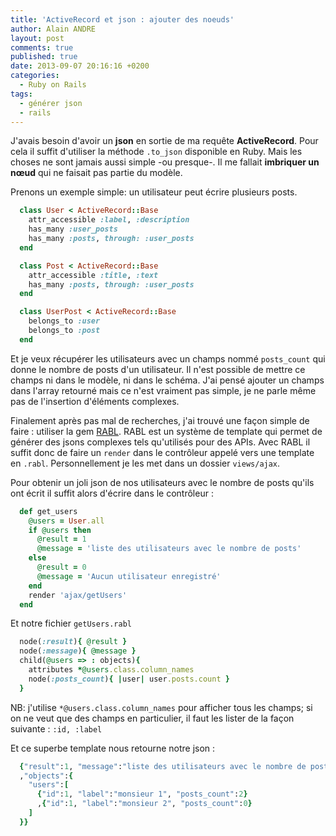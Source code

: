 ```yaml
---
title: 'ActiveRecord et json : ajouter des noeuds'
author: Alain ANDRE
layout: post
comments: true
published: true
date: 2013-09-07 20:16:16 +0200
categories:
  - Ruby on Rails
tags:
  - générer json
  - rails
---
```

J'avais besoin d'avoir un **json** en sortie de ma requête **ActiveRecord**. Pour cela il suffit d'utiliser la méthode `.to_json` disponible en Ruby. Mais les choses ne sont jamais aussi simple -ou presque-. Il me fallait **imbriquer un nœud** qui ne faisait pas partie du modèle.

Prenons un exemple simple: un utilisateur peut écrire plusieurs posts.
```ruby
  class User < ActiveRecord::Base
    attr_accessible :label, :description
    has_many :user_posts
    has_many :posts, through: :user_posts
  end

  class Post < ActiveRecord::Base
    attr_accessible :title, :text
    has_many :posts, through: :user_posts
  end

  class UserPost < ActiveRecord::Base
    belongs_to :user
    belongs_to :post
  end
```

Et je veux récupérer les utilisateurs avec un champs nommé `posts_count` qui donne le nombre de posts d'un utilisateur. Il n'est possible de mettre ce champs ni dans le modèle, ni dans le schéma. J'ai pensé ajouter un champs dans l'array retourné mais ce n'est vraiment pas simple, je ne parle même pas de l'insertion d'éléments complexes.

Finalement après pas mal de recherches, j'ai trouvé une façon simple de faire : utiliser la gem [RABL][1]. RABL est un système de template qui permet de générer des jsons complexes tels qu'utilisés pour des APIs. Avec RABL il suffit donc de faire un `render` dans le contrôleur appelé vers une template en `.rabl`. Personnellement je les met dans un dossier `views/ajax`.

Pour obtenir un joli json de nos utilisateurs avec le nombre de posts qu'ils ont écrit il suffit alors d'écrire dans le contrôleur :
```ruby
  def get_users
    @users = User.all
    if @users then
      @result = 1
      @message = 'liste des utilisateurs avec le nombre de posts'
    else
      @result = 0
      @message = 'Aucun utilisateur enregistré'
    end
    render 'ajax/getUsers'
  end
```

Et notre fichier `getUsers.rabl`
```ruby
  node(:result){ @result }
  node(:message){ @message }
  child(@users => : objects){
    attributes *@users.class.column_names
    node(:posts_count){ |user| user.posts.count }
  }
```

NB: j'utilise `*@users.class.column_names` pour afficher tous les champs; si on ne veut que des champs en particulier, il faut les lister de la façon suivante : `:id, :label`

Et ce superbe template nous retourne notre json :
```ruby
  {"result":1, "message":"liste des utilisateurs avec le nombre de posts"
  ,"objects":{
    "users":[
      {"id":1, "label":"monsieur 1", "posts_count":2}
      ,{"id":1, "label":"monsieur 2", "posts_count":0}
    ]
  }}
```

 [1]: http://rubydoc.info/gems/rabl/
